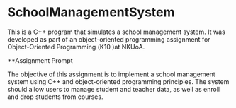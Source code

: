 # SchoolManagementSystem
This is a C++ program that simulates a school management system. It was developed as part of an object-oriented programming assignment for Object-Oriented Programming (Κ10 )at NKUoA.

**Assignment Prompt

The objective of this assignment is to implement a school management system using C++ and object-oriented programming principles. The system should allow users to manage student and teacher data, as well as enroll and drop students from courses.
